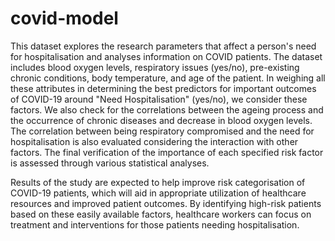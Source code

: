 # covid-model

This dataset explores the research parameters that affect a person's need for hospitalisation and analyses information on COVID patients. The dataset includes blood oxygen levels, respiratory issues (yes/no), pre-existing chronic conditions, body temperature, and age of the patient. In weighing all these attributes in determining the best predictors for important outcomes of COVID-19 around "Need Hospitalisation" (yes/no), we consider these factors. We also check for the correlations between the ageing process and the occurrence of chronic diseases and decrease in blood oxygen levels. The correlation between being respiratory compromised and the need for hospitalisation is also evaluated considering the interaction with other factors. The final verification of the importance of each specified risk factor is assessed through various statistical analyses.

Results of the study are expected to help improve risk categorisation of COVID-19 patients, which will aid in appropriate utilization of healthcare resources and improved patient outcomes. By identifying high-risk patients based on these easily available factors, healthcare workers can focus on treatment and interventions for those patients needing hospitalisation.
